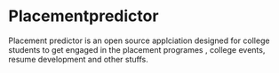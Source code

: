 # Placementpredictor
Placement predictor is an open source applciation  designed for college students to get engaged in the placement programes , college events, resume development and other stuffs.
